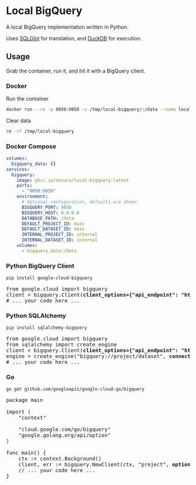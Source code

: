 # Local BigQuery

A local BigQuery implementation written in Python.

Uses [SQLGlot](https://github.com/tobymao/sqlglot) for translation, and [DuckDB](https://github.com/duckdb/duckdb) for execution.

## Usage

Grab the container, run it, and hit it with a BigQuery client.

### Docker
Run the container
```bash
docker run --rm -p 9050:9050 -v /tmp/local-bigquery/:/data --name local-bigquery ghcr.io/novucs/local-bigquery:latest
```

Clear data
```bash
rm -rf /tmp/local-bigquery
```

### Docker Compose
```yaml
volumes:
  bigquery_data: {}
services:
  bigquery:
    image: ghcr.io/novucs/local-bigquery:latest
    ports:
      - "9050:9050"
    environment:
      # Optional configuration, defaults are shown
      BIGQUERY_PORT: 9050
      BIGQUERY_HOST: 0.0.0.0
      DATABASE_PATH: /data
      DEFAULT_PROJECT_ID: main
      DEFAULT_DATASET_ID: main
      INTERNAL_PROJECT_ID: internal
      INTERNAL_DATASET_ID: internal
    volumes:
      - bigquery_data:/data
```

### Python BigQuery Client
```bash
pip install google-cloud-bigquery
```

<pre lang="python">
from google.cloud import bigquery
client = bigquery.Client(<b>client_options={"api_endpoint": "http://localhost:9050"}</b>)
# ... your code here ...
</pre>

### Python SQLAlchemy
```bash
pip install sqlalchemy-bigquery
```

<pre lang="python">
from google.cloud import bigquery
from sqlalchemy import create_engine
client = bigquery.Client(<b>client_options={"api_endpoint": "http://localhost:9050"}</b>)
engine = create_engine("bigquery://project/dataset", <b>connect_args={"client": bq}</b>)
# ... your code here ...
</pre>

### Go
```bash
go get github.com/googleapis/google-cloud-go/bigquery
```

<pre lang="go">
package main

import (
    "context"

    "cloud.google.com/go/bigquery"
    "google.golang.org/api/option"
)

func main() {
    ctx := context.Background()
    client, err := bigquery.NewClient(ctx, "project", <b>option.WithEndpoint("http://localhost:9050/bigquery/v2/")</b>)
    // ... your code here ...
}
</pre>
